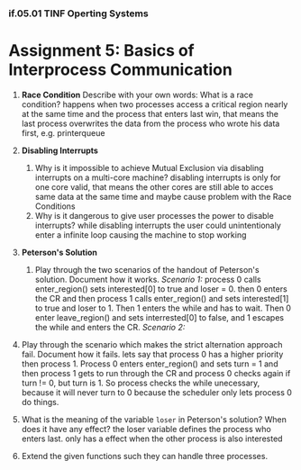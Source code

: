 ### if.05.01 TINF Operting Systems

# Assignment 5: Basics of Interprocess Communication

1. **Race Condition**
Describe with your own words: What is a race condition?
happens when two processes access a critical region nearly at the same time and the process that enters last win, that means the last process 
overwrites the data from the process who wrote his data first, e.g. printerqueue

2. **Disabling Interrupts**
   1. Why is it impossible to achieve Mutual Exclusion via disabling interrupts on a multi-core machine?
   disabling interrupts is only for one core valid, that means the other cores are still able to acces same data at the same time and
   maybe cause problem with the Race Conditions
   2. Why is it dangerous to give user processes the power to disable interrupts?
   while disabling interrupts the user could unintentionaly enter a infinite loop causing the machine to stop working 
   
3. **Peterson's Solution**
   1. Play through the two scenarios of the handout of Peterson's solution. Document how it works.
   *Scenario 1:*
  process 0 calls enter_region() sets interested[0] to true and loser = 0. then 0 enters the CR and then process 1 calls enter_region()
  and sets interested[1] to true and loser to 1. Then 1 enters the while and has to wait. Then 0 enter leave_region() and sets interrested[0]
  to false, and 1 escapes the while and enters the CR.
  *Scenario 2:* 
  
2. Play through the scenario which makes the strict alternation approach fail. Document how it fails.
  lets say that process 0 has a higher priority then process 1. Process 0 enters enter_region() and sets turn = 1 and then process 1 gets
  to run through the CR and process 0 checks again if turn != 0, but turn is 1. So process checks the while unecessary, because it will 
  never turn to 0 because the scheduler only lets process 0 do things. 
3. What is the meaning of the variable `loser` in Peterson's solution? When does it have any effect?
  the loser variable defines the process who enters last. only has a effect when the other process is also interested
4. Extend the given functions such they can handle three processes.

